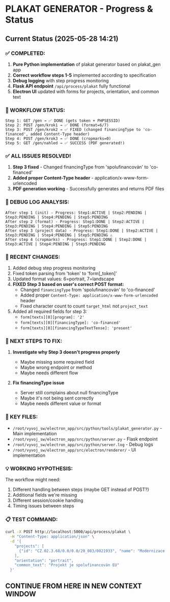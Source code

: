 # PLAKAT GENERATOR - Progress & Status

## Current Status (2025-05-28 14:21)

### ✅ COMPLETED:
1. **Pure Python implementation** of plakat generator based on plakat_gen app
2. **Correct workflow steps 1-5** implemented according to specification
3. **Debug logging** with step progress monitoring
4. **Flask API endpoint** `/api/process/plakat` fully functional
5. **Electron UI** updated with forms for projects, orientation, and common text

### 🔄 WORKFLOW STATUS:
```
Step 1: GET /gen → ✅ DONE (gets token + PHPSESSID) 
Step 2: POST /gen/krok1 → ✅ DONE (format=6/7)
Step 3: POST /gen/krok2 → ✅ FIXED (changed financingType to 'co-financed', added Content-Type header)
Step 4: POST /gen/krok3 → ✅ DONE (cropmarks=0)
Step 5: GET /gen/nahled → ✅ SUCCESS (PDF generated!)
```

### ✅ ALL ISSUES RESOLVED!

1. **Step 3 fixed** - Changed financingType from 'spolufinancován' to 'co-financed' 
2. **Added proper Content-Type header** - application/x-www-form-urlencoded
3. **PDF generation working** - Successfully generates and returns PDF files

### 📝 DEBUG LOG ANALYSIS:
```
After step 1 (init) - Progress: Step1:ACTIVE | Step2:PENDING | Step3:PENDING | Step4:PENDING | Step5:PENDING
After step 2 (format) - Progress: Step1:DONE | Step2:ACTIVE | Step3:PENDING | Step4:PENDING | Step5:PENDING
After step 3 (project data) - Progress: Step1:DONE | Step2:ACTIVE | Step3:PENDING | Step4:PENDING | Step5:PENDING ⚠️
After step 4 (cropmarks) - Progress: Step1:DONE | Step2:DONE | Step3:ACTIVE | Step4:PENDING | Step5:PENDING
```

### 🔧 RECENT CHANGES:
1. Added debug step progress monitoring
2. Fixed token parsing from 'token' to 'form[_token]'
3. Updated format values: 6=portrait, 7=landscape
4. **FIXED Step 3 based on user's correct POST format:**
   - Changed `financingType` from 'spolufinancován' to 'co-financed'
   - Added proper `Content-Type: application/x-www-form-urlencoded` header
   - Fixed character count to count `target_html` not `project_text`
5. Added all required fields for step 3:
   - `form[texts][0][program]: '2'`
   - `form[texts][0][financingType]: 'co-financed'`
   - `form[texts][0][financingTypeTextTense]: 'present'`

### 🎯 NEXT STEPS TO FIX:
1. **Investigate why Step 3 doesn't progress properly**
   - Maybe missing some required field
   - Maybe wrong endpoint or method
   - Maybe needs different flow

2. **Fix financingType issue**
   - Server still complains about null financingType
   - Maybe it's not being sent correctly
   - Maybe needs different value or format

### 📁 KEY FILES:
- `/root/vyvoj_sw/electron_app/src/python/tools/plakat_generator.py` - Main implementation
- `/root/vyvoj_sw/electron_app/src/python/server.py` - Flask endpoint
- `/root/vyvoj_sw/electron_app/src/python/server.log` - Debug logs
- `/root/vyvoj_sw/electron_app/src/electron/renderer/` - UI implementation

### 💡 WORKING HYPOTHESIS:
The workflow might need:
1. Different handling between steps (maybe GET instead of POST?)
2. Additional fields we're missing
3. Different session/cookie handling
4. Timing issues between steps

### 📋 TEST COMMAND:
```bash
curl -X POST http://localhost:5000/api/process/plakat \
  -H "Content-Type: application/json" \
  -d '{
    "projects": [
      {"id": "CZ.02.3.68/0.0/0.0/20_083/0021933", "name": "Modernizace učeben"}
    ],
    "orientation": "portrait", 
    "common_text": "Projekt je spolufinancován EU"
  }'
```

## CONTINUE FROM HERE IN NEW CONTEXT WINDOW